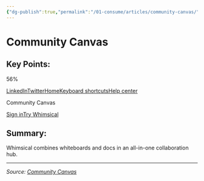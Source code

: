 ```yaml
---
{"dg-publish":true,"permalink":"/01-consume/articles/community-canvas/","title":"Community Canvas"}
---
```



# Community Canvas

## Key Points:
56%

[LinkedIn](https://www.linkedin.com/company/whimsical/)[Twitter](https://x.com/whimsical)[Home](https://whimsical.com/home)[Keyboard shortcuts](https://help.whimsical.com/article/622-keyboard-shortcuts)[Help center](https://help.whimsical.com/)

Community Canvas

[Sign in](https://whimsical.com/login)[Try Whimsical](https://whimsical.com/signup)

## Summary:
Whimsical combines whiteboards and docs in an all-in-one collaboration hub.

---

*Source: [Community Canvas](https://whimsical.com/community-canvas-5AmSRJnrZuJdyvnxmhrPjr)*
